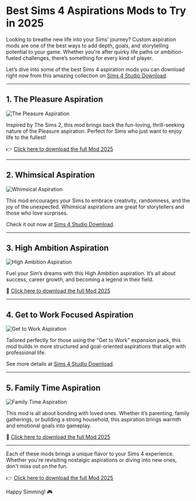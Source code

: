 # Best Sims 4 Aspirations Mods to Try in 2025

Looking to breathe new life into your Sims' journey? Custom aspiration mods are one of the best ways to add depth, goals, and storytelling potential to your game. Whether you're after quirky life paths or ambition-fueled challenges, there’s something for every kind of player.

Let’s dive into some of the best Sims 4 aspiration mods you can download right now from this amazing collection on [Sims 4 Studio Download](https://sims4studiodownload.com/aspirations-mods/).

---

## 1. The Pleasure Aspiration

![The Pleasure Aspiration](https://sims4studiodownload.com/wp-content/uploads/2022/04/The-Pleasure-Aim-min.jpg)

Inspired by The Sims 2, this mod brings back the fun-loving, thrill-seeking nature of the Pleasure aspiration. Perfect for Sims who just want to enjoy life to the fullest!

👉 [Click here to download the full Mod 2025](https://sims4studiodownload.com/aspirations-mods/)

---

## 2. Whimsical Aspiration

![Whimsical Aspiration](https://sims4studiodownload.com/wp-content/uploads/2022/04/Whimsical-Aspiration-min.jpg)

This mod encourages your Sims to embrace creativity, randomness, and the joy of the unexpected. Whimsical aspirations are great for storytellers and those who love surprises.

Check it out now at [Sims 4 Studio Download](https://sims4studiodownload.com/aspirations-mods/).

---

## 3. High Ambition Aspiration

![High Ambition Aspiration](https://sims4studiodownload.com/wp-content/uploads/2022/04/high-Ambition-min.jpg)

Fuel your Sim’s dreams with this High Ambition aspiration. It’s all about success, career growth, and becoming a legend in their field.

🔽 [Click here to download the full Mod 2025](https://sims4studiodownload.com/aspirations-mods/)

---

## 4. Get to Work Focused Aspiration

![Get to Work Aspiration](https://sims4studiodownload.com/wp-content/uploads/2022/04/Get-to-Work-min-1.jpg)

Tailored perfectly for those using the "Get to Work" expansion pack, this mod builds in more structured and goal-oriented aspirations that align with professional life.

See more details at [Sims 4 Studio Download](https://sims4studiodownload.com/aspirations-mods/).

---

## 5. Family Time Aspiration

![Family Time Aspiration](https://sims4studiodownload.com/wp-content/uploads/2022/04/family-time-min.jpg)

This mod is all about bonding with loved ones. Whether it’s parenting, family gatherings, or building a strong household, this aspiration brings warmth and emotional goals into gameplay.

🎯 [Click here to download the full Mod 2025](https://sims4studiodownload.com/aspirations-mods/)

---

Each of these mods brings a unique flavor to your Sims 4 experience. Whether you're revisiting nostalgic aspirations or diving into new ones, don't miss out on the fun.

👉 [Click here to download the full Mod 2025](https://sims4studiodownload.com/aspirations-mods/)

Happy Simming! 🎮
